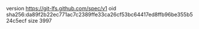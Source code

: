 version https://git-lfs.github.com/spec/v1
oid sha256:da89f2b22ec771ac7c2389ffe33ca26cf53bc64417ed8ffb96be355b524c5ecf
size 3997
